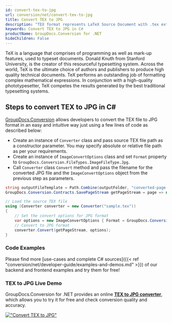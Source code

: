 ```yaml
---
id: convert-tex-to-jpg
url: conversion/net/convert-tex-to-jpg
title: Convert TEX to JPG
description: "TEX format represents LaTeX Source Document with .tex extension. Learn how to convert TEX to JPG file programmatically in C# language using GroupDocs.Conversion for .NET library."
keywords: Convert TEX to JPG in C#
productName: GroupDocs.Conversion for .NET
hideChildren: False
---
```


TeX is a language that comprises of programming as well as mark-up features, used to typeset documents. Donald Knuth from Stanford University, is the creator of this resourceful typesetting system. Across the world, TeX is the ultimate choice of authors and publishers to produce high quality technical documents. TeX performs an outstanding job of formatting complex mathematical expressions. In conjunction with a high-quality phototypesetter, TeX competes the results generated by the best traditional typesetting systems.

## Steps to convert TEX to JPG in C#

[GroupDocs.Conversion](https://products.groupdocs.com/conversion/net) allows developers to convert the TEX file to JPG format in an easy and intuitive way just using a few lines of code as described below:

* Create an instance of `Converter` class and pass source TEX file path as a constructor parameter. You may specify absolute or relative file path as per your requirements. 
* Create an instance of `ImageConvertOptions` class and set `Format` property to `GroupDocs.Conversion.FileTypes.ImageFileType.Jpg`.
* Call `Converter` class `Convert` method and pass the filename for the converted JPG file and the `ImageConvertOptions` object from the previous step as parameters.

```csharp
string outputFileTemplate = Path.Combine(outputFolder, "converted-page-{0}.jpg");
GroupDocs.Conversion.Contracts.SavePageStream getPageStream = page => new FileStream(string.Format(outputFileTemplate, page), FileMode.Create);

// Load the source TEX file
using (Converter converter = new Converter("sample.tex"))
{
    // Set the convert options for JPG format
    var options = new ImageConvertOptions { Format = GroupDocs.Conversion.FileTypes.ImageFileType.Jpg };   
    // Convert to JPG format
    converter.Convert(getPageStream, options);
}
```

### Code Examples

Please find more [use-cases and complete C# sources]({{< ref "conversion/net/developer-guide/examples-and-demos.md" >}}) of our backend and frontend examples and try them for free!

### TEX to JPG Live Demo

GroupDocs.Conversion for .NET provides an online [**TEX to JPG converter**](https://products.groupdocs.app/conversion/tex-to-jpg), which allows you to try it for free and check conversion quality and accuracy.

[!["Convert TEX to JPG"](conversion/net/images/convert-to-jpg/convert-tex-to-jpg.png)](https://products.groupdocs.app/conversion/tex-to-jpg)